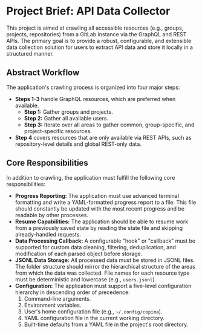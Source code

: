 # Project Brief: API Data Collector

This project is aimed at crawling all accessible resources (e.g., groups, projects, repositories) from a GitLab instance via the GraphQL and REST APIs. The primary goal is to provide a robust, configurable, and extensible data collection solution for users to extract API data and store it locally in a structured manner.

## Abstract Workflow

The application's crawling process is organized into four major steps:

- **Steps 1-3** handle GraphQL resources, which are preferred when available.
  - **Step 1:** Gather groups and projects.
  - **Step 2:** Gather all available users.
  - **Step 3:** Iterate over all areas to gather common, group-specific, and project-specific resources.
- **Step 4** covers resources that are only available via REST APIs, such as repository-level details and global REST-only data.

## Core Responsibilities

In addition to crawling, the application must fulfill the following core responsibilities:

- **Progress Reporting:** The application must use advanced terminal formatting and write a YAML-formatted progress report to a file. This file should constantly be updated with the most recent progress and be readable by other processes.
- **Resume Capabilities:** The application should be able to resume work from a previously saved state by reading the state file and skipping already-handled requests.
- **Data Processing Callback:** A configurable "hook" or "callback" must be supported for custom data cleaning, filtering, deduplication, and modification of each parsed object before storage.
- **JSONL Data Storage:** All processed data must be stored in JSONL files. The folder structure should mirror the hierarchical structure of the areas from which the data was collected. File names for each resource type must be deterministic and lowercase (e.g., `users.jsonl`).
- **Configuration:** The application must support a five-level configuration hierarchy in descending order of precedence:
  1.  Command-line arguments.
  2.  Environment variables.
  3.  User's home configuration file (e.g., `~/.config/copima`).
  4.  YAML configuration file in the current working directory.
  5.  Built-time defaults from a YAML file in the project's root directory.
